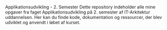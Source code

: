 Applikationsudvikling - 2. Semester
Dette repository indeholder alle mine opgaver fra faget Applikationsudvikling på 2. semester af IT-Arkitektur uddannelsen. Her kan du finde kode, dokumentation og ressourcer, der blev udviklet og anvendt i løbet af kurset.

